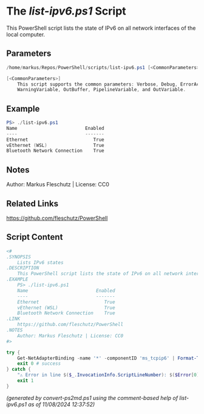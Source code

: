 The *list-ipv6.ps1* Script
===========================

This PowerShell script lists the state of IPv6 on all network interfaces of the local computer.

Parameters
----------
```powershell
/home/markus/Repos/PowerShell/scripts/list-ipv6.ps1 [<CommonParameters>]

[<CommonParameters>]
    This script supports the common parameters: Verbose, Debug, ErrorAction, ErrorVariable, WarningAction, 
    WarningVariable, OutBuffer, PipelineVariable, and OutVariable.
```

Example
-------
```powershell
PS> ./list-ipv6.ps1
Name                         Enabled
----                         -------
Ethernet                        True
vEthernet (WSL)                 True
Bluetooth Network Connection    True

```

Notes
-----
Author: Markus Fleschutz | License: CC0

Related Links
-------------
https://github.com/fleschutz/PowerShell

Script Content
--------------
```powershell
<#
.SYNOPSIS
	Lists IPv6 states
.DESCRIPTION
	This PowerShell script lists the state of IPv6 on all network interfaces of the local computer.
.EXAMPLE
	PS> ./list-ipv6.ps1
	Name                         Enabled
	----                         -------
	Ethernet                        True
	vEthernet (WSL)                 True
	Bluetooth Network Connection    True
.LINK
	https://github.com/fleschutz/PowerShell
.NOTES
	Author: Markus Fleschutz | License: CC0
#>

try {
	Get-NetAdapterBinding -name '*' -componentID 'ms_tcpip6' | Format-Table -autoSize -property Name,Enabled 
	exit 0 # success
} catch {
	"⚠️ Error in line $($_.InvocationInfo.ScriptLineNumber): $($Error[0])"
	exit 1
}
```

*(generated by convert-ps2md.ps1 using the comment-based help of list-ipv6.ps1 as of 11/08/2024 12:37:52)*
